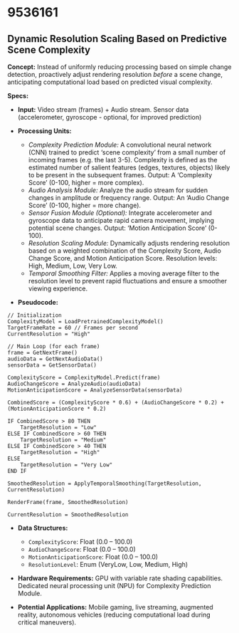 # 9536161

## Dynamic Resolution Scaling Based on Predictive Scene Complexity

**Concept:** Instead of uniformly reducing processing based on simple change detection, proactively adjust rendering resolution *before* a scene change, anticipating computational load based on predicted visual complexity.

**Specs:**

*   **Input:** Video stream (frames) + Audio stream.  Sensor data (accelerometer, gyroscope - optional, for improved prediction)
*   **Processing Units:**
    *   *Complexity Prediction Module:*  A convolutional neural network (CNN) trained to predict ‘scene complexity’ from a small number of incoming frames (e.g. the last 3-5). Complexity is defined as the estimated number of salient features (edges, textures, objects) likely to be present in the subsequent frames. Output:  A ‘Complexity Score’ (0-100, higher = more complex).
    *   *Audio Analysis Module:* Analyze the audio stream for sudden changes in amplitude or frequency range. Output:  An ‘Audio Change Score’ (0-100, higher = more change).
    *   *Sensor Fusion Module (Optional):* Integrate accelerometer and gyroscope data to anticipate rapid camera movement, implying potential scene changes. Output: ‘Motion Anticipation Score’ (0-100).
    *   *Resolution Scaling Module:* Dynamically adjusts rendering resolution based on a weighted combination of the Complexity Score, Audio Change Score, and Motion Anticipation Score. Resolution levels: High, Medium, Low, Very Low.
    *   *Temporal Smoothing Filter:* Applies a moving average filter to the resolution level to prevent rapid fluctuations and ensure a smoother viewing experience.

*   **Pseudocode:**

```
// Initialization
ComplexityModel = LoadPretrainedComplexityModel()
TargetFrameRate = 60 // Frames per second
CurrentResolution = "High"

// Main Loop (for each frame)
frame = GetNextFrame()
audioData = GetNextAudioData()
sensorData = GetSensorData()

ComplexityScore = ComplexityModel.Predict(frame)
AudioChangeScore = AnalyzeAudio(audioData)
MotionAnticipationScore = AnalyzeSensorData(sensorData)

CombinedScore = (ComplexityScore * 0.6) + (AudioChangeScore * 0.2) + (MotionAnticipationScore * 0.2)

IF CombinedScore > 80 THEN
    TargetResolution = "Low"
ELSE IF CombinedScore > 60 THEN
    TargetResolution = "Medium"
ELSE IF CombinedScore > 40 THEN
    TargetResolution = "High"
ELSE
    TargetResolution = "Very Low"
END IF

SmoothedResolution = ApplyTemporalSmoothing(TargetResolution, CurrentResolution)

RenderFrame(frame, SmoothedResolution)

CurrentResolution = SmoothedResolution
```

*   **Data Structures:**

    *   `ComplexityScore`: Float (0.0 – 100.0)
    *   `AudioChangeScore`: Float (0.0 – 100.0)
    *   `MotionAnticipationScore`: Float (0.0 – 100.0)
    *   `ResolutionLevel`: Enum (VeryLow, Low, Medium, High)

*   **Hardware Requirements:**  GPU with variable rate shading capabilities. Dedicated neural processing unit (NPU) for Complexity Prediction Module.

*   **Potential Applications:**  Mobile gaming, live streaming, augmented reality, autonomous vehicles (reducing computational load during critical maneuvers).